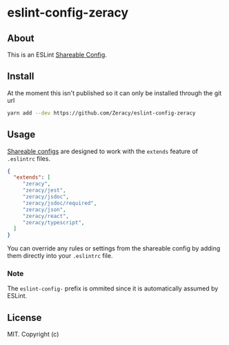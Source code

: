 # eslint-config-zeracy

## About 
This is an ESLint [Shareable Config][config-url].

## Install
At the moment this isn't published so it can only be installed through the git url
```bash
yarn add --dev https://github.com/Zeracy/eslint-config-zeracy
```

## Usage

[Shareable configs][config-url] are designed to work with the `extends` feature of `.eslintrc` files.

```json
{
  "extends": [
     "zeracy",
     "zeracy/jest",
     "zeracy/jsdoc",
     "zeracy/jsdoc/required",
     "zeracy/json",
     "zeracy/react",
     "zeracy/typescript",
  ]
}
```

You can override any rules or settings from the shareable config by adding them directly into your
`.eslintrc` file.

### Note
The `eslint-config-` prefix is ommited since it is automatically assumed by ESLint.

## License

MIT. Copyright (c)

[config-url]: http://eslint.org/docs/developer-guide/shareable-configs
